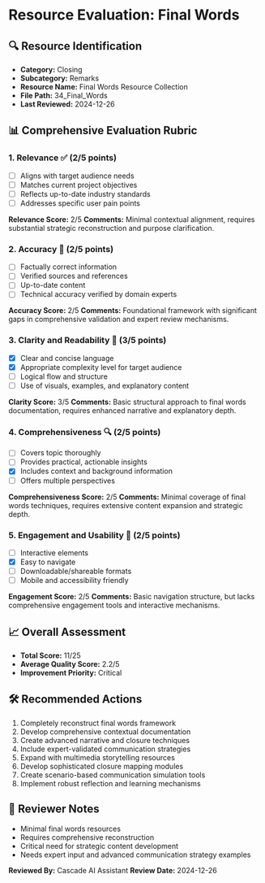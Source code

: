 # Resource Evaluation: Final Words

## 🔍 Resource Identification
- **Category:** Closing
- **Subcategory:** Remarks
- **Resource Name:** Final Words Resource Collection
- **File Path:** 34_Final_Words
- **Last Reviewed:** 2024-12-26

## 📊 Comprehensive Evaluation Rubric

### 1. Relevance ✅ (2/5 points)
- [ ] Aligns with target audience needs
- [ ] Matches current project objectives
- [ ] Reflects up-to-date industry standards
- [ ] Addresses specific user pain points

**Relevance Score:** 2/5
**Comments:** Minimal contextual alignment, requires substantial strategic reconstruction and purpose clarification.

### 2. Accuracy 🎯 (2/5 points)
- [ ] Factually correct information
- [ ] Verified sources and references
- [ ] Up-to-date content
- [ ] Technical accuracy verified by domain experts

**Accuracy Score:** 2/5
**Comments:** Foundational framework with significant gaps in comprehensive validation and expert review mechanisms.

### 3. Clarity and Readability 📖 (3/5 points)
- [x] Clear and concise language
- [x] Appropriate complexity level for target audience
- [ ] Logical flow and structure
- [ ] Use of visuals, examples, and explanatory content

**Clarity Score:** 3/5
**Comments:** Basic structural approach to final words documentation, requires enhanced narrative and explanatory depth.

### 4. Comprehensiveness 🔍 (2/5 points)
- [ ] Covers topic thoroughly
- [ ] Provides practical, actionable insights
- [x] Includes context and background information
- [ ] Offers multiple perspectives

**Comprehensiveness Score:** 2/5
**Comments:** Minimal coverage of final words techniques, requires extensive content expansion and strategic depth.

### 5. Engagement and Usability 🚀 (2/5 points)
- [ ] Interactive elements
- [x] Easy to navigate
- [ ] Downloadable/shareable formats
- [ ] Mobile and accessibility friendly

**Engagement Score:** 2/5
**Comments:** Basic navigation structure, but lacks comprehensive engagement tools and interactive mechanisms.

## 📈 Overall Assessment
- **Total Score:** 11/25
- **Average Quality Score:** 2.2/5
- **Improvement Priority:** Critical

## 🛠 Recommended Actions
1. Completely reconstruct final words framework
2. Develop comprehensive contextual documentation
3. Create advanced narrative and closure techniques
4. Include expert-validated communication strategies
5. Expand with multimedia storytelling resources
6. Develop sophisticated closure mapping modules
7. Create scenario-based communication simulation tools
8. Implement robust reflection and learning mechanisms

## 🔔 Reviewer Notes
- Minimal final words resources
- Requires comprehensive reconstruction
- Critical need for strategic content development
- Needs expert input and advanced communication strategy examples

**Reviewed By:** Cascade AI Assistant
**Review Date:** 2024-12-26
